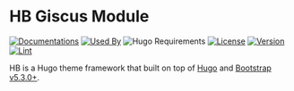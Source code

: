 # HB Giscus Module

[![Documentations](https://img.shields.io/badge/docs-references-blue?logo=hugo&style=flat-square)](https://hb.hugomods.com)
[![Used By](https://img.shields.io/badge/dynamic/json?color=success&label=used+by&query=repositories_humanize&logo=hugo&style=flat-square&url=https://api.razonyang.com/v1/github/dependents/hbstack/giscus)](https://github.com/hbstack/giscus/network/dependents)
![Hugo Requirements](https://img.shields.io/badge/dynamic/json?color=important&label=requirements&query=requirements&logo=hugo&style=flat-square&url=https://api.razonyang.com/v1/hugo/modules/github.com/hbstack/giscus)
[![License](https://img.shields.io/github/license/hbstack/giscus?style=flat-square)](https://github.com/hbstack/giscus/blob/main/LICENSE)
[![Version](https://img.shields.io/badge/dynamic/json?color=blue&label=version&query=name&url=https://api.razonyang.com/v1/github/tag/hbstack/giscus&style=flat-square)](https://github.com/hbstack/giscus/tags)
[![Lint](https://github.com/hbstack/giscus/actions/workflows/lint.yml/badge.svg?style=flat-square)](https://github.com/hbstack/giscus/actions/workflows/lint.yml)

HB is a Hugo theme framework that built on top of [Hugo](https://gohugo.io) and [Bootstrap v5.3.0+](https://getbootstrap.com).
